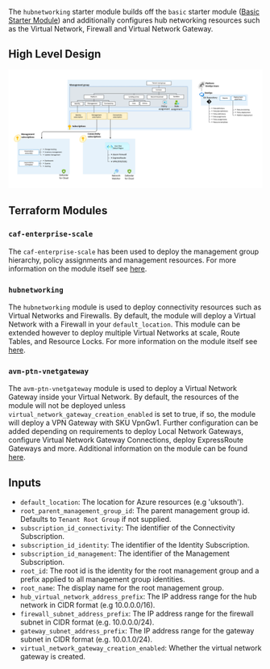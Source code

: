 <!-- markdownlint-disable first-line-h1 -->
The `hubnetworking` starter module builds off the `basic` starter module ([Basic Starter Module][wiki_starter_module_basic]) and additionally configures hub networking resources such as the Virtual Network, Firewall and Virtual Network Gateway.

## High Level Design

![Alt text](./media/starter-module-hubnetworking.png)

## Terraform Modules

### `caf-enterprise-scale`

The `caf-enterprise-scale` has been used to deploy the management group hierarchy, policy assignments and management resources. For more information on the module itself see [here](https://github.com/Azure/terraform-azurerm-caf-enterprise-scale).

### `hubnetworking`

The `hubnetworking` module is used to deploy connectivity resources such as Virtual Networks and Firewalls. By default, the module will deploy a Virtual Network with a Firewall in your `default_location`.
 This module can be extended however to deploy multiple Virtual Networks at scale, Route Tables, and Resource Locks. For more information on the module itself see [here](https://github.com/Azure/terraform-azurerm-hubnetworking).

### `avm-ptn-vnetgateway`

The `avm-ptn-vnetgateway` module is used to deploy a Virtual Network Gateway inside your Virtual Network. By default, the resources of the module will not be deployed unless `virtual_network_gateway_creation_enabled` is set to true, if so, the module will deploy a VPN Gateway with SKU VpnGw1.
 Further configuration can be added depending on requirements to deploy Local Network Gateways, configure Virtual Network Gateway Connections, deploy ExpressRoute Gateways and more. Additional information on the module can be found [here](https://github.com/Azure/terraform-azurerm-avm-ptn-vnetgateway).

## Inputs

- `default_location`: The location for Azure resources (e.g 'uksouth').
- `root_parent_management_group_id`: The parent management group id. Defaults to `Tenant Root Group` if not supplied.
- `subscription_id_connectivity`: The identifier of the Connectivity Subscription.
- `subscription_id_identity`: The identifier of the Identity Subscription.
- `subscription_id_management`: The identifier of the Management Subscription.
- `root_id`: The root id is the identity for the root management group and a prefix applied to all management group identities.
- `root_name`: The display name for the root management group.
- `hub_virtual_network_address_prefix`: The IP address range for the hub network in CIDR format (e.g 10.0.0.0/16).
- `firewall_subnet_address_prefix`: The IP address range for the firewall subnet in CIDR format (e.g. 10.0.0.0/24).
- `gateway_subnet_address_prefix`: The IP address range for the gateway subnet in CIDR format (e.g. 10.0.1.0/24).
- `virtual_network_gateway_creation_enabled`: Whether the virtual network gateway is created.

 [//]: # (************************)
 [//]: # (INSERT LINK LABELS BELOW)
 [//]: # (************************)

[wiki_starter_module_basic]:                   %5BUser-Guide%5D-Starter-Module-Basic "Wiki - Starter Modules - Basic"
